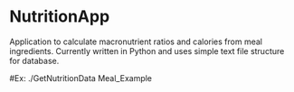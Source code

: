 # NutritionApp
Application to calculate macronutrient ratios and calories from meal ingredients. Currently written in Python and uses simple text file structure for database.

#Ex:
./GetNutritionData Meal_Example
